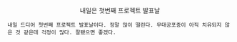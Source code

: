 <center>내일은 첫번째 프로젝트 발표날</center>

    내일 드디어 첫번째 프로젝트 발표날이다. 정말 많이 떨린다. 무대공포증이 아직 치유되지 않은 것 같은데 걱정이 많다. 잘됐으면 좋겠다.